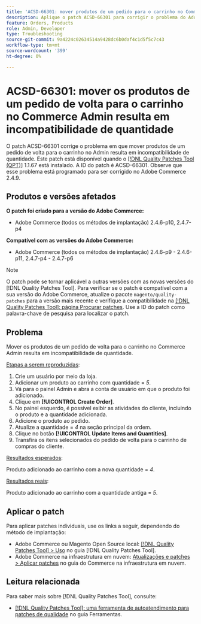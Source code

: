 ```yaml
---
title: 'ACSD-66301: mover produtos de um pedido para o carrinho no Commerce Admin resulta em uma incompatibilidade de quantidade'
description: Aplique o patch ACSD-66301 para corrigir o problema do Adobe Commerce em que, ao criar um pedido no painel de Administração, os produtos no carrinho do cliente não são removidos após serem adicionados ao pedido.
feature: Orders, Products
role: Admin, Developer
type: Troubleshooting
source-git-commit: 9a4224c02634514a9428dc6b0daf4c1d5f5c7c43
workflow-type: tm+mt
source-wordcount: '399'
ht-degree: 0%

---
```



# ACSD-66301: mover os produtos de um pedido de volta para o carrinho no Commerce Admin resulta em incompatibilidade de quantidade

O patch ACSD-66301 corrige o problema em que mover produtos de um pedido de volta para o carrinho no Admin resulta em incompatibilidade de quantidade. Este patch está disponível quando o [[!DNL Quality Patches Tool (QPT)]](/help/tools/quality-patches-tool/quality-patches-tool-to-self-serve-quality-patches.md) 1.1.67 está instalado. A ID do patch é ACSD-66301. Observe que esse problema está programado para ser corrigido no Adobe Commerce 2.4.9.

## Produtos e versões afetados

**O patch foi criado para a versão do Adobe Commerce:**

* Adobe Commerce (todos os métodos de implantação) 2.4.6-p10, 2.4.7-p4

**Compatível com as versões do Adobe Commerce:**

* Adobe Commerce (todos os métodos de implantação) 2.4.6-p9 - 2.4.6-p11, 2.4.7-p4 - 2.4.7-p6

>[!NOTE]
>
>O patch pode se tornar aplicável a outras versões com as novas versões do [!DNL Quality Patches Tool]. Para verificar se o patch é compatível com a sua versão do Adobe Commerce, atualize o pacote `magento/quality-patches` para a versão mais recente e verifique a compatibilidade na [[!DNL Quality Patches Tool]: página Procurar patches](https://experienceleague.adobe.com/tools/commerce-quality-patches/index.html). Use a ID do patch como palavra-chave de pesquisa para localizar o patch.

## Problema

Mover os produtos de um pedido de volta para o carrinho no Commerce Admin resulta em incompatibilidade de quantidade.

<u>Etapas a serem reproduzidas</u>:

1. Crie um usuário por meio da loja.
2. Adicionar um produto ao carrinho com quantidade = *5*.
3. Vá para o painel Admin e abra a conta de usuário em que o produto foi adicionado.
4. Clique em **[!UICONTROL Create Order]**.
5. No painel esquerdo, é possível exibir as atividades do cliente, incluindo o produto e a quantidade adicionada.
6. Adicione o produto ao pedido.
7. Atualize a quantidade = *4* na seção principal da ordem.
8. Clique no botão **[!UICONTROL Update Items and Quantities]**.
9. Transfira os itens selecionados do pedido de volta para o carrinho de compras do cliente.

<u>Resultados esperados</u>:

Produto adicionado ao carrinho com a nova quantidade = *4*.

<u>Resultados reais</u>:

Produto adicionado ao carrinho com a quantidade antiga = *5*.

## Aplicar o patch

Para aplicar patches individuais, use os links a seguir, dependendo do método de implantação:

* Adobe Commerce ou Magento Open Source local: [[!DNL Quality Patches Tool] > Uso](/help/tools/quality-patches-tool/usage.md) no guia [!DNL Quality Patches Tool].
* Adobe Commerce na infraestrutura em nuvem: [Atualizações e patches > Aplicar patches](https://experienceleague.adobe.com/docs/commerce-cloud-service/user-guide/develop/upgrade/apply-patches.html) no guia do Commerce na infraestrutura em nuvem.

## Leitura relacionada

Para saber mais sobre [!DNL Quality Patches Tool], consulte:

* [[!DNL Quality Patches Tool]: uma ferramenta de autoatendimento para patches de qualidade](/help/tools/quality-patches-tool/quality-patches-tool-to-self-serve-quality-patches.md) no guia Ferramentas.
